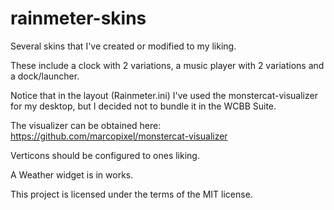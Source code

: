 # rainmeter-skins
Several skins that I've created or modified to my liking.

These include a clock with 2 variations, a music player with 2 variations and a dock/launcher.

Notice that in the layout (Rainmeter.ini) I've used the monstercat-visualizer for my desktop, but I decided not to bundle it in the WCBB Suite.

The visualizer can be obtained here: https://github.com/marcopixel/monstercat-visualizer

Verticons should be configured to ones liking.

A Weather widget is in works.

This project is licensed under the terms of the MIT license.
